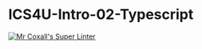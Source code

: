 # ICS4U-Intro-02-Typescript

[![Mr Coxall's Super Linter](https://github.com/dbcalitis/ICS4U-Intro-02-Typescript/workflows/Mr%20Coxall's%20Super%20Linter/badge.svg)](https://github.com/<OWNER>/<REPOSITORY>/actions/)
